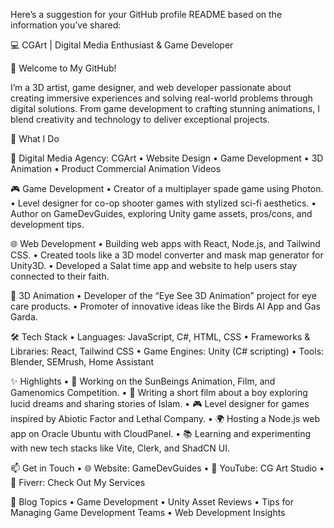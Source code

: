 Here’s a suggestion for your GitHub profile README based on the information you’ve shared:

💻 CGArt | Digital Media Enthusiast & Game Developer

👋 Welcome to My GitHub!

I’m a 3D artist, game designer, and web developer passionate about creating immersive experiences and solving real-world problems through digital solutions. From game development to crafting stunning animations, I blend creativity and technology to deliver exceptional projects.

🚀 What I Do

🔗 Digital Media Agency: CGArt
	•	Website Design
	•	Game Development
	•	3D Animation
	•	Product Commercial Animation Videos

🎮 Game Development
	•	Creator of a multiplayer spade game using Photon.
	•	Level designer for co-op shooter games with stylized sci-fi aesthetics.
	•	Author on GameDevGuides, exploring Unity game assets, pros/cons, and development tips.

🌐 Web Development
	•	Building web apps with React, Node.js, and Tailwind CSS.
	•	Created tools like a 3D model converter and mask map generator for Unity3D.
	•	Developed a Salat time app and website to help users stay connected to their faith.

🎨 3D Animation
	•	Developer of the “Eye See 3D Animation” project for eye care products.
	•	Promoter of innovative ideas like the Birds AI App and Gas Garda.

🛠️ Tech Stack
	•	Languages: JavaScript, C#, HTML, CSS
	•	Frameworks & Libraries: React, Tailwind CSS
	•	Game Engines: Unity (C# scripting)
	•	Tools: Blender, SEMrush, Home Assistant

✨ Highlights
	•	🌟 Working on the SunBeings Animation, Film, and Gamenomics Competition.
	•	🎥 Writing a short film about a boy exploring lucid dreams and sharing stories of Islam.
	•	🎮 Level designer for games inspired by Abiotic Factor and Lethal Company.
	•	🌍 Hosting a Node.js web app on Oracle Ubuntu with CloudPanel.
	•	📚 Learning and experimenting with new tech stacks like Vite, Clerk, and ShadCN UI.

📫 Get in Touch
	•	🌐 Website: GameDevGuides
	•	🎥 YouTube: CG Art Studio
	•	💼 Fiverr: Check Out My Services

📝 Blog Topics
	•	Game Development
	•	Unity Asset Reviews
	•	Tips for Managing Game Development Teams
	•	Web Development Insights

